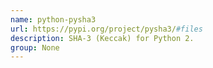 ```yaml
---
name: python-pysha3
url: https://pypi.org/project/pysha3/#files
description: SHA-3 (Keccak) for Python 2.
group: None
---
```

